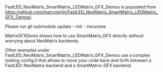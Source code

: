 FastLED_NeoMatrix_SmartMatrix_LEDMatrix_GFX_Demos is populated from
https://github.com/marcmerlin/FastLED_NeoMatrix_SmartMatrix_LEDMatrix_GFX_Demos/

Please run git submodule update --init --recursive

MatrixGFXDemo shows how to use SmartMatrix_GFX directly without worrying about NeoMatrix backends.

Other examples under FastLED_NeoMatrix_SmartMatrix_LEDMatrix_GFX_Demos use a complex looking config.h that allows to move your code back and forth between a FastLED::NeoMatrix backend and a SmartMatrix::GFX backend.
